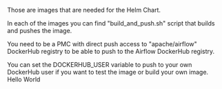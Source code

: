 <!--
 Licensed to the Apache Software Foundation (ASF) under one
 or more contributor license agreements.  See the NOTICE file
 distributed with this work for additional information
 regarding copyright ownership.  The ASF licenses this file
 to you under the Apache License, Version 2.0 (the
 "License"); you may not use this file except in compliance
 with the License.  You may obtain a copy of the License at

   http://www.apache.org/licenses/LICENSE-2.0

 Unless required by applicable law or agreed to in writing,
 software distributed under the License is distributed on an
 "AS IS" BASIS, WITHOUT WARRANTIES OR CONDITIONS OF ANY
 KIND, either express or implied.  See the License for the
 specific language governing permissions and limitations
 under the License.
 -->

Those are images that are needed for the Helm Chart.

In each of the images you can find "build_and_push.sh" script that builds and pushes the image.

You need to be a PMC with direct push access to "apache/airflow" DockerHub registry
to be able to push to the Airflow DockerHub registry.

You can set the DOCKERHUB_USER variable to push to your own DockerHub user if you want
 to test the image or build your own image.
Hello World
